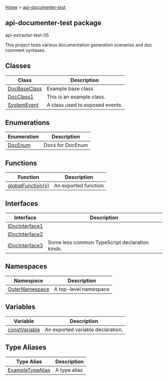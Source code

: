 [Home](./index) &gt; [api-documenter-test](./api-documenter-test.md)

## api-documenter-test package

api-extractor-test-05

This project tests various documentation generation scenarios and doc comment syntaxes.

## Classes

|  Class | Description |
|  --- | --- |
|  [DocBaseClass](./api-documenter-test.docbaseclass.md) | Example base class |
|  [DocClass1](./api-documenter-test.docclass1.md) | This is an example class. |
|  [SystemEvent](./api-documenter-test.systemevent.md) | A class used to exposed events. |

## Enumerations

|  Enumeration | Description |
|  --- | --- |
|  [DocEnum](./api-documenter-test.docenum.md) | Docs for DocEnum |

## Functions

|  Function | Description |
|  --- | --- |
|  [globalFunction(x)](./api-documenter-test.globalfunction.md) | An exported function |

## Interfaces

|  Interface | Description |
|  --- | --- |
|  [IDocInterface1](./api-documenter-test.idocinterface1.md) |  |
|  [IDocInterface2](./api-documenter-test.idocinterface2.md) |  |
|  [IDocInterface3](./api-documenter-test.idocinterface3.md) | Some less common TypeScript declaration kinds. |

## Namespaces

|  Namespace | Description |
|  --- | --- |
|  [OuterNamespace](./api-documenter-test.outernamespace.md) | A top-level namespace |

## Variables

|  Variable | Description |
|  --- | --- |
|  [constVariable](./api-documenter-test.constvariable.md) | An exported variable declaration. |

## Type Aliases

|  Type Alias | Description |
|  --- | --- |
|  [ExampleTypeAlias](./api-documenter-test.exampletypealias.md) | A type alias |

